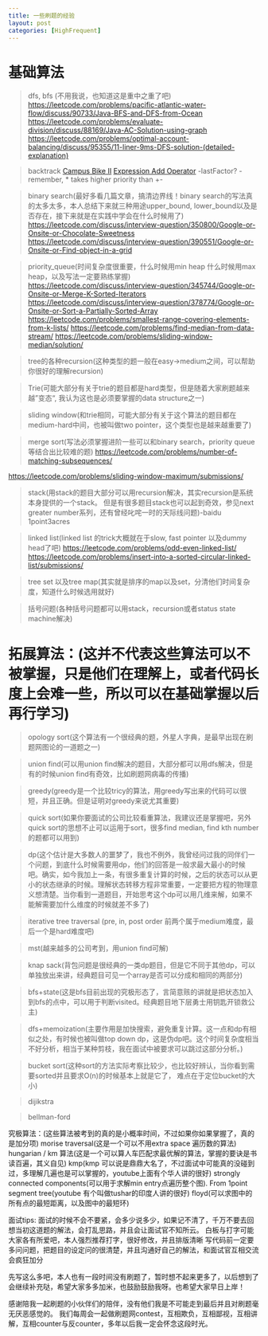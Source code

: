 ```yaml
---
title: 一些刷题的经验
layout: post
categories: [HighFrequent]
---
```


# 基础算法
> dfs, bfs (不用我说，也知道这是重中之重了吧)
https://leetcode.com/problems/pacific-atlantic-water-flow/discuss/90733/Java-BFS-and-DFS-from-Ocean
https://leetcode.com/problems/evaluate-division/discuss/88169/Java-AC-Solution-using-graph
https://leetcode.com/problems/optimal-account-balancing/discuss/95355/11-liner-9ms-DFS-solution-(detailed-explanation)

> backtrack
[Campus Bike II](https://leetcode.com/problems/campus-bikes-ii/)
[Expression Add Operator]()
-lastFactor? 
-remember, * takes higher priority than +-

> binary search(最好多看几篇文章，搞清边界线！binary search的写法真的太多太多，本人总结下来就三种用途upper_bound, lower_bound以及是否存在，接下来就是在实践中学会在什么时候用了)
https://leetcode.com/discuss/interview-question/350800/Google-or-Onsite-or-Chocolate-Sweetness 
https://leetcode.com/discuss/interview-question/390551/Google-or-Onsite-or-Find-object-in-a-grid

> priority_queue(时间复杂度很重要，什么时候用min heap 什么时候用max heap，以及写法一定要熟练掌握)
https://leetcode.com/discuss/interview-question/345744/Google-or-Onsite-or-Merge-K-Sorted-Iterators
https://leetcode.com/discuss/interview-question/378774/Google-or-Onsite-or-Sort-a-Partially-Sorted-Array
https://leetcode.com/problems/smallest-range-covering-elements-from-k-lists/
https://leetcode.com/problems/find-median-from-data-stream/
https://leetcode.com/problems/sliding-window-median/solution/

> tree的各种recursion(这种类型的题一般在easy->medium之间，可以帮助你很好的理解recursion)

> Trie(可能大部分有关于trie的题目都是hard类型，但是随着大家刷题越来越”变态“, 我认为这也是必须要掌握的data structure之一)

> sliding window(和trie相同，可能大部分有关于这个算法的题目都在medium-hard中间，也被叫做two pointer，这个类型也是越来越重要了)

> merge sort(写法必须掌握进阶一些可以和binary search，priority queue等结合出比较难的题)
https://leetcode.com/problems/number-of-matching-subsequences/

https://leetcode.com/problems/sliding-window-maximum/submissions/

> stack(用stack的题目大部分可以用recursion解决，其实recursion是系统本身提供的一个stack。 但是有很多题目stack也可以起到奇效，参见next greater number系列，还有曾经叱咤一时的天际线问题)-baidu 1point3acres

> linked list(linked list 的trick大概就在于slow, fast pointer 以及dummy head了吧)
https://leetcode.com/problems/odd-even-linked-list/
https://leetcode.com/problems/insert-into-a-sorted-circular-linked-list/submissions/

> tree set 以及tree map(其实就是排序的map以及set，分清他们时间复杂度，知道什么时候选用就好)

> 括号问题(各种括号问题都可以用stack，recursion或者status state machine解决)

# 拓展算法：(这并不代表这些算法可以不被掌握，只是他们在理解上，或者代码长度上会难一些，所以可以在基础掌握以后再行学习)
>opology sort(这个算法有一个很经典的题，外星人字典，是最早出现在刷题网图论的一道题之一)

> union find(可以用union find解决的题目，大部分都可以用dfs解决，但是有的时候union find有奇效，比如刷题网病毒的传播)

> greedy(greedy是一个比较tricy的算法，用greedy写出来的代码可以很短，并且正确。但是证明对greedy来说尤其重要)

> quick sort(如果你要面试的公司比较看重算法，我建议还是掌握吧，另外quick sort的思想不止可以运用于sort，很多find median, find kth number的题都可以用到)

> dp(这个估计是大多数人的噩梦了，我也不例外，我曾经问过我的同伴们一个问题，到底什么时候需要用dp，他们的回答是一般求最大最小的时候吧。确实，如今我加上一条，有很多重复计算的时候，之后的状态可以从更小的状态继承的时候。理解状态转移方程非常重要，一定要把方程的物理意义想清楚。当你看到一道题目，开始思考这个dp可以用几维来解，如果不能解需要加什么维度的时候就差不多了)

> iterative tree traversal (pre, in, post order 前两个属于medium难度，最后一个是hard难度吧)

> mst(越来越多的公司考到，用union find可解)

> knap sack(背包问题是很经典的一类dp题目，但是它不同于其他dp，可以单独放出来讲，经典题目可见一个array是否可以分成和相同的两部分)

> bfs+state(这是bfs目前出现的究极形态了，言简意赅的讲就是把状态加入到bfs的点中，可以用于判断visited。经典题目地下层勇士用钥匙开锁救公主)

> dfs+memoization(主要作用是加快搜索，避免重复计算。这一点和dp有相似之处，有时候也被叫做top down dp，这是伪dp吧。这个时间复杂度相当不好分析，相当于某种剪枝，我在面试中被要求可以跳过这部分分析。)

> bucket sort(这种sort的方法实际考察比较少，也比较好辨认，当你看到需要sorted并且要求O(n)的时候基本上就是它了， 难点在于定位bucket的大小)

> dijikstra

> bellman-ford

究极算法：(这些算法被考到的真的是小概率时间，不过如果你如果掌握了，真的是加分项)
morise traversal(这是一个可以不用extra space 遍历数的算法)
hungarian / km 算法(这是一个可以算人车匹配求最优解的算法，掌握的要诀是书读百遍，其义自见)
kmp(kmp 可以说是鼎鼎大名了，不过面试中可能真的没碰到过，多理解几遍也是可以掌握的，youtube上面有个华人讲的很好)
strongly connected components(可以用于求解min entry点遍历整个图). From 1point
segment tree(youtube 有个叫做tushar的印度人讲的很好)
floyd(可以求图中的所有点的最短距离，以及图中的最短环)

面试tips:
面试的时候不会不要紧，会多少说多少，如果记不清了，千万不要去回想当初这道题的解法，会打乱思路，并且会让面试官不知所云。
白板与打字可能大家各有所爱吧，本人强烈推荐打字，很好修改，并且排版清晰
写代码前一定要多问问题，把题目的设定问的很清楚，并且沟通好自己的解法，和面试官互相交流会疯狂加分

先写这么多吧，本人也有一段时间没有刷题了，暂时想不起来更多了，以后想到了会继续补充哒，希望大家多多加米，也鼓励鼓励我呀。也希望大家早日上岸！

感谢陪我一起刷题的小伙伴们的陪伴，没有他们我是不可能走到最后并且对刷题毫无厌恶感觉的。
我们每周会一起做刷题网contest，互相欺负，互相鄙视，互相讲解，互相counter与反counter，多年以后我一定会怀念这段时光。